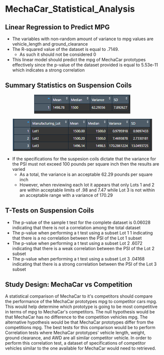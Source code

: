 # MechaCar_Statistical_Analysis

## Linear Regression to Predict MPG

- The variables with non-random amount of variance to mpg values are vehicle_length and ground_clearance
- The R-squared value of the dataset is equal to .7149.
  - As such it should not be considered 0
- This linear model should predict the mpg of MechaCar prototypes effectively since the p-value of the dataset provided is equal to 5.53e-11 which indicates a strong correlation

## Summary Statistics on Suspension Coils

<p align="center">
  <img src="https://github.com/coleherman370/MechaCar_Statistical_Analysis/blob/main/Resources/total_summary.png"/>
</p>
<p align="center">
  <img src="https://github.com/coleherman370/MechaCar_Statistical_Analysis/blob/main/Resources/lot_summary.png"/>
</p>

- If the specifications for the suspesion coils dictate that the variance for the PSI must not exceed 100 pounds per square inch then the results are varied
  - As a total, the variance is an acceptable 62.29 pounds per square inch
  - However, when reviewing each lot it appears that only Lots 1 and 2 are within acceptable limits of .98 and 7.47 while Lot 3 is not within an acceptable range with a variance of 170.29

## T-Tests on Suspension Coils

- The p-value of the sample t test for the complete dataset is  0.06028 indicating that there is not a correlation among the total dataset
- The p-value when performing a t test using a subset Lot 1 1 indicating that there is a no correlation between the PSI of the Lot 1 subset
- The p-value when performing a t test using a subset Lot 2 .6072 indicating that there is a weak correlation between the PSI of the Lot 2 subset
- The p-value when performing a t test using a subset Lot 3 .04168 indicating that there is a strong correlation between the PSI of the Lot 3 subset

## Study Design: MechaCar vs Competition

A statistical comparison of MechaCar to it's competitors should compare the performance of the MechaCar prototypes mpg to competitor cars mpg. This would help determine which prototype is going to be most competitive in terms of mpg to MechaCar's competitors. The null hypothesis would be that MechaCar has no difference to the competition vehicles mpg. The alternative hypothesis would be that MechaCar prototypes differ from the competitions mpg. The best tests for this comparison would be to perform Correlation tests where MechaCar prototypes' vehicle length, weight, ground clearance, and AWD are all similar competitor vehicle. In order to perform this correlation test, a dataset of specifications of competitor vehicles similar to the one available for MechaCar would need to retrieved.